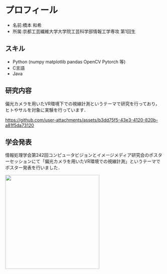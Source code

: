# プロフィール
- 名前:橋本 和希
- 所属:京都工芸繊維大学大学院工芸科学部情報工学専攻 第1回生




## スキル
- Python (numpy matplotlib pandas OpenCV Pytorch 等)
- C言語
- Java
   

## 研究内容
偏光カメラを用いたVR環境下での視線計測というテーマで研究を行っており，ヒトやサルを対象に実験を行っています．







https://github.com/user-attachments/assets/b3dd75f5-43e3-4120-820b-a81f5da73120











## 学会発表
情報処理学会第242回コンピュータビジョンとイメージメディア研究会のポスターセッションにて「偏光カメラを用いたVR環境での視線計測」というテーマでポスター発表を行いました．

<img src="https://github.com/user-attachments/assets/f755bf73-5625-4f54-930a-2dd520a1829a" width="300">



